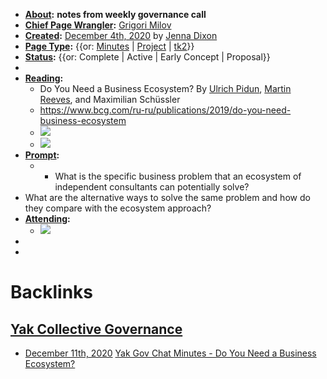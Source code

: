 - **[About](<About.md>):** __notes from weekly governance call__
- **[Chief Page Wrangler](<Chief Page Wrangler.md>):** [Grigori Milov](<Grigori Milov.md>)
- **[Created](<Created.md>):** [December 4th, 2020](<December 4th, 2020.md>) by [Jenna Dixon](<Jenna Dixon.md>)
- **[Page Type](<Page Type.md>):** {{or: [Minutes](<Minutes.md>) | [Project](<Project.md>) | [tk2](<tk2.md>)}}
- **[Status](<Status.md>):** {{or: Complete | Active | Early Concept | Proposal}}
- 
- **[Reading](<Reading.md>):**
    - Do You Need a Business Ecosystem?
By [Ulrich Pidun](https://www.bcg.com/ru-ru/about/people/experts/ulrich-pidun), [Martin Reeves](https://www.bcg.com/ru-ru/about/people/experts/martin-reeves), and Maximilian Schüssler
    - https://www.bcg.com/ru-ru/publications/2019/do-you-need-business-ecosystem
    - ![](https://web-assets.bcg.com/dims4/default/2404d1f/2147483647/strip/true/crop/2480x1541+0+0/resize/2880x1790!/format/webp/quality/90/?url=http%3A%2F%2Fboston-consulting-group-brightspot.s3.amazonaws.com%2F0a%2F45%2F777502fd1389950dc9a407d512bb%2Fdo-you-need-a-business-ecosystem-ex01-tcm9-230279.png)
    - ![](https://web-assets.bcg.com/dims4/default/bf98fa1/2147483647/strip/true/crop/2480x1907+0+0/resize/2880x2214!/format/webp/quality/90/?url=http%3A%2F%2Fboston-consulting-group-brightspot.s3.amazonaws.com%2F12%2Fac%2F0a8d6d1efb9cc208102becc95798%2Fdo-you-need-a-business-ecosystem-ex02-tcm9-230280.png)
- **[Prompt](<Prompt.md>):**
    - - What is the specific business problem that an ecosystem of independent consultants can potentially solve?
- What are the alternative ways to solve the same problem and how do they compare with the ecosystem approach?
- **[Attending](<Attending.md>):**
    - ![](https://firebasestorage.googleapis.com/v0/b/firescript-577a2.appspot.com/o/imgs%2Fapp%2FArtOfGig%2F_FCMDZXaLe.png?alt=media&token=1615e3ef-7f12-4454-ad36-5fb8fe9d2186)
- 
- 

# Backlinks
## [Yak Collective Governance](<Yak Collective Governance.md>)
- [December 11th, 2020](<December 11th, 2020.md>) [Yak Gov Chat Minutes - Do You Need a Business Ecosystem?](<Yak Gov Chat Minutes - Do You Need a Business Ecosystem?.md>)

